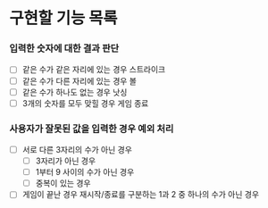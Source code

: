 # 구현할 기능 목록

### 입력한 숫자에 대한 결과 판단

- [ ] 같은 수가 같은 자리에 있는 경우 스트라이크
- [ ] 같은 수가 다른 자리에 있는 경우 볼
- [ ] 같은 수가 하나도 없는 경우 낫싱
- [ ] 3개의 숫자를 모두 맞힐 경우 게임 종료

### 사용자가 잘못된 값을 입력한 경우 예외 처리

- [ ] 서로 다른 3자리의 수가 아닌 경우
  - [ ] 3자리가 아닌 경우
  - [ ] 1부터 9 사이의 수가 아닌 경우
  - [ ] 중복이 있는 경우
- [ ] 게임이 끝난 경우 재시작/종료를 구분하는 1과 2 중 하나의 수가 아닌 경우
